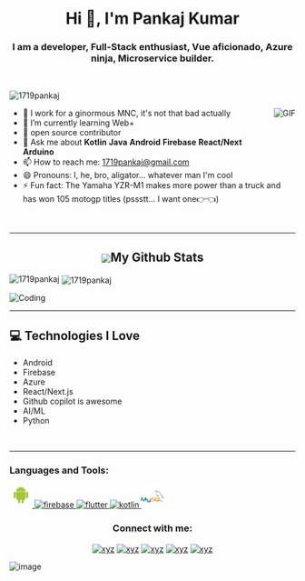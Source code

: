 <h1 align="center">Hi 👋, I'm Pankaj Kumar</h1>


<h3 align="center">I am a developer, Full-Stack enthusiast, Vue aficionado, Azure ninja, Microservice builder.</h3>
</br>
<p align="left"> <img src="https://komarev.com/ghpvc/?username=1719pankaj&label=Profile%20views&color=0e75b6&style=flat" alt="1719pankaj" /> </p>

<img align="right" alt="GIF" height="101px" src="https://media.giphy.com/media/du3J3cXyzhj75IOgvA/giphy.gif" />

- 🔭 I work for a ginormous MNC, it's not that bad actually
- 🌱 I’m currently learning Web+
- 👯 open source contributor
- 💬 Ask me about **Kotlin** **Java** **Android** **Firebase** **React/Next** **Arduino**
- 📫 How to reach me: 1719pankaj@gmail.com
- 😄 Pronouns: I, he, bro, aligator... whatever man I'm cool
- ⚡  Fun fact: The Yamaha YZR-M1 makes more power than a truck and has won 105 motogp titles (pssstt... I want one👉👈)

<br>
<hr>

<h2 align="center"><img src="https://emojis.slackmojis.com/emojis/images/1471045852/841/hero.gif?1471045852" align="center"
                width="18" />My Github Stats</h2>
<p><img align="left" src="https://github-readme-stats.vercel.app/api/top-langs?username=1719pankaj&show_icons=true&locale=en&layout=compact&hide_border=true" alt="1719pankaj" /></p>

<p>&nbsp;<img align="center" src="https://github-readme-stats.vercel.app/api?username=1719pankaj&show_icons=true&locale=en&hide_border=true" alt="1719pankaj" /></p>

<img align="left" alt="Coding" width="400" src="https://cdn.dribbble.com/users/2646423/screenshots/5507196/computer.gif">

<br>
<hr>


## :computer: Technologies I Love
* Android
* Firebase
* Azure
* React/Next.js
* Github copilot is awesome
* AI/ML
* Python
<br>
<hr>

<h3 align="left">Languages and Tools:</h3>
<p align="left"> <a href="https://developer.android.com" target="_blank"> <img src="https://raw.githubusercontent.com/devicons/devicon/master/icons/android/android-original-wordmark.svg" alt="android" width="40" height="40"/> </a> <a href="https://firebase.google.com/" target="_blank"> <img src="https://www.vectorlogo.zone/logos/firebase/firebase-icon.svg" alt="firebase" width="40" height="40"/> </a> <a href="https://flutter.dev" target="_blank"> <img src="https://www.vectorlogo.zone/logos/flutterio/flutterio-icon.svg" alt="flutter" width="40" height="40"/> </a> <a href="https://kotlinlang.org" target="_blank"> <img src="https://www.vectorlogo.zone/logos/kotlinlang/kotlinlang-icon.svg" alt="kotlin" width="40" height="40"/> </a> <a href="https://www.mysql.com/" target="_blank"> <img src="https://raw.githubusercontent.com/devicons/devicon/master/icons/mysql/mysql-original-wordmark.svg" alt="mysql" width="40" height="40"/> </a> </p>


<h3 align="Center">Connect with me:</h3>
<p align="Center">
<a href="www.linkedin.com/in/pankaj-kr-roy-228644198" target="blank"><img align="center" src="https://raw.githubusercontent.com/rahuldkjain/github-profile-readme-generator/master/src/images/icons/Social/linked-in-alt.svg" alt="xyz" height="30" width="40" /></a>
<a href="https://www.facebook.com/tryht5hgyw6/" target="blank"><img align="center" src="https://raw.githubusercontent.com/rahuldkjain/github-profile-readme-generator/master/src/images/icons/Social/facebook.svg" alt="xyz" height="30" width="40" /></a>
<a href="https://www.instagram.com/ceo_pcc/" target="blank"><img align="center" src="https://raw.githubusercontent.com/rahuldkjain/github-profile-readme-generator/master/src/images/icons/Social/instagram.svg" alt="xyz" height="30" width="40" /></a>
<a href="https://www.youtube.com/channel/UCanabR4cdk8h-Nq3t1a5esA" target="blank"><img align="center" src="https://raw.githubusercontent.com/rahuldkjain/github-profile-readme-generator/master/src/images/icons/Social/youtube.svg" alt="xyz" height="30" width="40" /></a>
<a href="https://discord.gg/TheWiseNerd" target="blank"><img align="center" src="https://raw.githubusercontent.com/rahuldkjain/github-profile-readme-generator/master/src/images/icons/Social/discord.svg" alt="xyz" height="30" width="40" /></a>
</p>

  ![image](https://github.com/soriano-dev/soriano-dev/blob/master/dino.gif)
